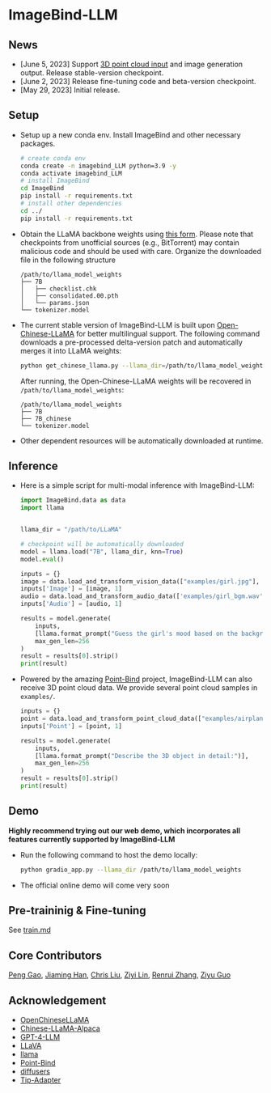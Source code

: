 # ImageBind-LLM

## News

* [June 5, 2023] Support [3D point cloud input](https://github.com/ZrrSkywalker/Point-Bind) and image generation output. Release stable-version checkpoint.
* [June 2, 2023] Release fine-tuning code and beta-version checkpoint.
* [May 29, 2023] Initial release.


## Setup

* Setup up a new conda env. Install ImageBind and other necessary packages.
  ```bash
  # create conda env
  conda create -n imagebind_LLM python=3.9 -y
  conda activate imagebind_LLM
  # install ImageBind
  cd ImageBind
  pip install -r requirements.txt
  # install other dependencies
  cd ../
  pip install -r requirements.txt
  ```

* Obtain the LLaMA backbone weights using [this form](https://forms.gle/jk851eBVbX1m5TAv5). Please note that checkpoints from unofficial sources (e.g., BitTorrent) may contain malicious code and should be used with care. Organize the downloaded file in the following structure
  ```
  /path/to/llama_model_weights
  ├── 7B
  │   ├── checklist.chk
  │   ├── consolidated.00.pth
  │   └── params.json
  └── tokenizer.model
  ```
  
* The current stable version of ImageBind-LLM is built upon [Open-Chinese-LLaMA](https://github.com/OpenLMLab/OpenChineseLLaMA) for better multilingual support. The following command downloads a pre-processed delta-version patch and automatically merges it into LLaMA weights:
  ```bash
  python get_chinese_llama.py --llama_dir=/path/to/llama_model_weights
  ```
  After running, the Open-Chinese-LLaMA weights will be recovered in `/path/to/llama_model_weights`:
  ```
  /path/to/llama_model_weights
  ├── 7B
  ├── 7B_chinese
  └── tokenizer.model
  ```
  
* Other dependent resources will be automatically downloaded at runtime. 
## Inference

* Here is a simple script for multi-modal inference with ImageBind-LLM:

  ```python
  import ImageBind.data as data
  import llama
  
  
  llama_dir = "/path/to/LLaMA"
  
  # checkpoint will be automatically downloaded
  model = llama.load("7B", llama_dir, knn=True)
  model.eval()
  
  inputs = {}
  image = data.load_and_transform_vision_data(["examples/girl.jpg"], device='cuda')
  inputs['Image'] = [image, 1]
  audio = data.load_and_transform_audio_data(['examples/girl_bgm.wav'], device='cuda')
  inputs['Audio'] = [audio, 1]
  
  results = model.generate(
      inputs,
      [llama.format_prompt("Guess the girl's mood based on the background music and explain the reason?")],
      max_gen_len=256
  )
  result = results[0].strip()
  print(result)
  ```

* Powered by the amazing [Point-Bind](https://github.com/ZrrSkywalker/Point-Bind) project, ImageBind-LLM can also receive 3D point cloud data.    We provide several point cloud samples in `examples/`.

  ```python
  inputs = {}
  point = data.load_and_transform_point_cloud_data(["examples/airplane.pt"], device='cuda')
  inputs['Point'] = [point, 1]
  
  results = model.generate(
      inputs,
      [llama.format_prompt("Describe the 3D object in detail:")],
      max_gen_len=256
  )
  result = results[0].strip()
  print(result)
  ```

## Demo
**Highly recommend trying out our web demo, which incorporates all features currently supported by ImageBind-LLM**



* Run the following command to host the demo locally:
  ``` bash
  python gradio_app.py --llama_dir /path/to/llama_model_weights
  ```

* The official online demo will come very soon

## Pre-traininig & Fine-tuning
See [train.md](docs/train.md)

## Core Contributors
[Peng Gao](https://scholar.google.com/citations?user=_go6DPsAAAAJ&hl=zh-CN), [Jiaming Han](https://csuhan.com), [Chris Liu](https://github.com/ChrisLiu6), [Ziyi Lin](https://github.com/linziyi96), [Renrui Zhang](https://github.com/ZrrSkywalker), [Ziyu Guo](https://scholar.google.com/citations?user=a6ZGNTEAAAAJ&hl=zh-CN&oi=ao)

## Acknowledgement
+ [OpenChineseLLaMA](https://github.com/OpenLMLab/OpenChineseLLaMA)
+ [Chinese-LLaMA-Alpaca](https://github.com/ymcui/Chinese-LLaMA-Alpaca)
+ [GPT-4-LLM](https://github.com/Instruction-Tuning-with-GPT-4/GPT-4-LLM)
+ [LLaVA](https://github.com/haotian-liu/LLaVA)
+ [llama](https://github.com/facebookresearch/llama)
+ [Point-Bind](https://github.com/ZrrSkywalker/Point-Bind)
+ [diffusers](https://github.com/huggingface/diffusers)
+ [Tip-Adapter](https://github.com/gaopengcuhk/Tip-Adapter)
